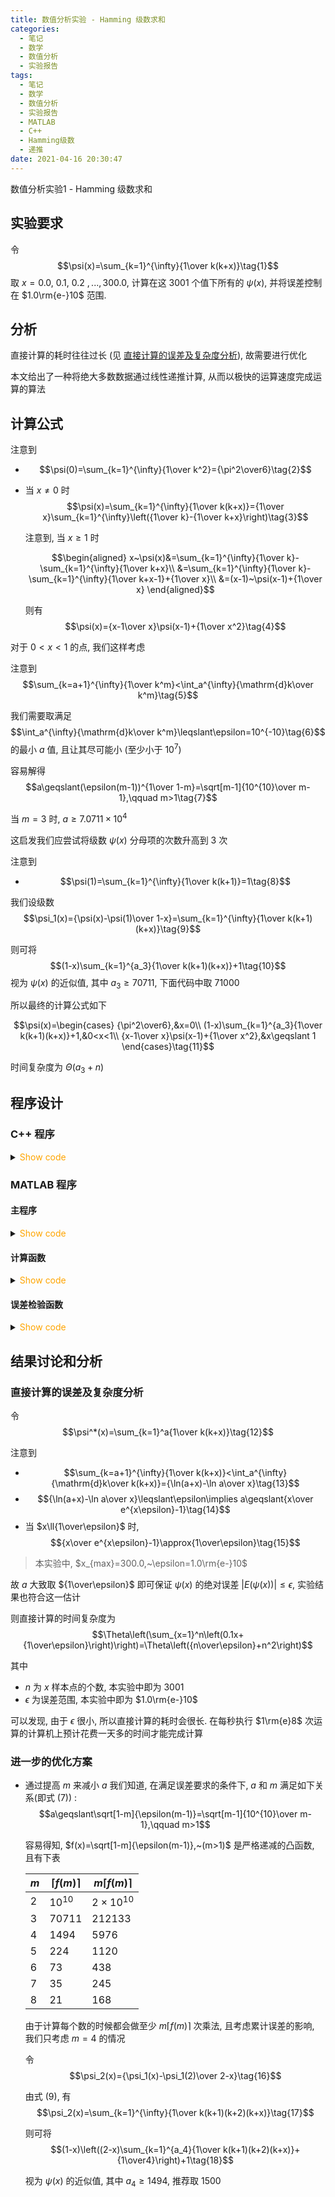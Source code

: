 ```yaml
---
title: 数值分析实验 - Hamming 级数求和
categories:
  - 笔记
  - 数学
  - 数值分析
  - 实验报告
tags:
  - 笔记
  - 数学
  - 数值分析
  - 实验报告
  - MATLAB
  - C++
  - Hamming级数
  - 递推
date: 2021-04-16 20:30:47
---
```


数值分析实验1 - Hamming 级数求和

<!-- more -->

## 实验要求

令
$$\psi(x)=\sum_{k=1}^{\infty}{1\over k(k+x)}\tag{1}$$
取 $x=0.0,~0.1,~0.2~,...,300.0$, 计算在这 $3001$ 个值下所有的 $\psi(x)$, 并将误差控制在 $1.0\rm{e-}10$ 范围.

## 分析

直接计算的耗时往往过长 (见 <a href="#exp1-1">直接计算的误差及复杂度分析</a>), 故需要进行优化

本文给出了一种将绝大多数数据通过线性递推计算, 从而以极快的运算速度完成运算的算法

## 计算公式

注意到

- $$\psi(0)=\sum_{k=1}^{\infty}{1\over k^2}={\pi^2\over6}\tag{2}$$
- 当 $x\ne0$ 时
  $$\psi(x)=\sum_{k=1}^{\infty}{1\over k(k+x)}={1\over x}\sum_{k=1}^{\infty}\left({1\over k}-{1\over k+x}\right)\tag{3}$$
  
  注意到, 当 $x\geqslant1$ 时
  
  $$\begin{aligned}
    x~\psi(x)&=\sum_{k=1}^{\infty}{1\over k}-\sum_{k=1}^{\infty}{1\over k+x}\\
    &=\sum_{k=1}^{\infty}{1\over k}-\sum_{k=1}^{\infty}{1\over k+x-1}+{1\over x}\\
    &=(x-1)~\psi(x-1)+{1\over x}
  \end{aligned}$$
  
  则有
  $$\psi(x)={x-1\over x}\psi(x-1)+{1\over x^2}\tag{4}$$

对于 $0<x<1$ 的点, 我们这样考虑

注意到
$$\sum_{k=a+1}^{\infty}{1\over k^m}<\int_a^{\infty}{\mathrm{d}k\over k^m}\tag{5}$$

我们需要取满足
$$\int_a^{\infty}{\mathrm{d}k\over k^m}\leqslant\epsilon=10^{-10}\tag{6}$$
的最小 $a$ 值, 且让其尽可能小 (至少小于 $10^7$)

容易解得
$$a\geqslant(\epsilon(m-1))^{1\over 1-m}=\sqrt[m-1]{10^{10}\over m-1},\qquad m>1\tag{7}$$

当 $m=3$ 时, $a\geqslant 7.0711\times10^4$

这启发我们应尝试将级数 $\psi(x)$ 分母项的次数升高到 $3$ 次

注意到

- $$\psi(1)=\sum_{k=1}^{\infty}{1\over k(k+1)}=1\tag{8}$$

我们设级数
$$\psi_1(x)={\psi(x)-\psi(1)\over 1-x}=\sum_{k=1}^{\infty}{1\over k(k+1)(k+x)}\tag{9}$$

则可将
$$(1-x)\sum_{k=1}^{a_3}{1\over k(k+1)(k+x)}+1\tag{10}$$
视为 $\psi(x)$ 的近似值, 其中 $a_3\geqslant 70711$, 下面代码中取 $71000$

所以最终的计算公式如下

$$\psi(x)=\begin{cases}
  {\pi^2\over6},&x=0\\
  (1-x)\sum_{k=1}^{a_3}{1\over k(k+1)(k+x)}+1,&0<x<1\\
  {x-1\over x}\psi(x-1)+{1\over x^2},&x\geqslant 1
\end{cases}\tag{11}$$

时间复杂度为 $\Theta(a_3+n)$

## 程序设计

### C++ 程序

<details>
<summary><font color='orange'>Show code</font></summary>

```cpp main.cpp
/*
 * @Author: Tifa
 * @LastEditTime: 2021-04-16 20:30:47
 * @Description: Exp.1
 */
// -std=c++14
#include <cmath>
#include <cstdio>

using num_t = double;

// data
const int N = 3001;
const num_t pi = acos(-1.0);
// iteration
const int A_3 = 71000;
// step
const num_t STEP = 1e-1;
// inverse of step
const num_t INV_STEP = 1.0 / STEP;

// result
num_t psi[N] = {pi * pi / 6};

int main() {
    // 0 < x < 1
    for (int i = 1; i < INV_STEP; ++i) {
        num_t psi_now = 0;
        for (int j = 1; j <= A_3; ++j) psi_now += 1.0 / (j * (j + 1) * (j + STEP * i));
        psi[i] = psi_now * (1 - STEP * i) + 1;
    }
    // x >= 1
    for (int i = INV_STEP; i < N; ++i) psi[i] = (1 - INV_STEP / i) * psi[(size_t)(i - INV_STEP)] + INV_STEP * INV_STEP / (i * i);
    for (int i = 0; i < N; ++i) printf("%6.2f %16.12f\n", STEP * i, psi[i]);
    return 0;
}
```

</details>

### MATLAB 程序

#### 主程序

<details>
<summary><font color='orange'>Show code</font></summary>

```matlab main.m
% Exp.1

% @Author: Tifa
% @LastEditTime: 2021-04-16 20:30:47

A = [0:0.1:300; calc_fast()'];
sprintf('%6.2f %16.12f\n', A)
```

</details>

#### 计算函数

<details>
<summary><font color='orange'>Show code</font></summary>

```matlab calc_fast.m
function ret = calc_fast()
    % Syntax: ret = calc_fast()
    %
    % The function about calculating Hamming's series

    % @Author: Tifa
    % @LastEditTime: 2021-04-16 20:30:47

    % check results when this variable is true
    check = true;

    ret = zeros(3001, 1);
    ret(1) = pi^2/6;

    syms k s

    for x = 0.1:0.1:0.9
        s = 1 / (k * (k + 1) * (k + x));
        ret(floor(x * 10) + 1) = (1 - x) * vpa(symsum(s, k, 1, 71000)) + 1;
    end

    for x = 1:0.1:300
        ret(floor(x * 10) + 1) = (x - 1) * ret(floor(x * 10) - 9) / x + 1 / x / x;
    end

    if check

        for x = 0:0.1:300

            if error_judge(x, ret(floor(x * 10) + 1))
                error('Error exceed!')
            end

        end

    end

end
```

</details>

#### 误差检验函数

<details>
<summary><font color='orange'>Show code</font></summary>

```matlab error_judge.m
function output = error_judge(x, input_sum)
    % Syntax: output = error_judge(x, input_sum)
    %
    % return true if the input value's error exceeded, otherwise return false

    % @Author: Tifa
    % @LastEditTime: 2021-04-16 20:30:47

    syms k s
    s = 1 / (k * (k + x));
    accurate_sum = symsum(s, k, 1, inf);

    output = abs(input_sum - vpa(accurate_sum)) > 1e-10;
end
```

</details>

## 结果讨论和分析

### <a id="exp1-1">直接计算的误差及复杂度分析</a>

令
$$\psi^*(x)=\sum_{k=1}^a{1\over k(k+x)}\tag{12}$$

注意到

- $$\sum_{k=a+1}^{\infty}{1\over k(k+x)}<\int_a^{\infty}{\mathrm{d}k\over k(k+x)}={\ln(a+x)-\ln a\over x}\tag{13}$$
- $${\ln(a+x)-\ln a\over x}\leqslant\epsilon\implies a\geqslant{x\over e^{x\epsilon}-1}\tag{14}$$
- 当 $x\ll{1\over\epsilon}$ 时,
  $${x\over e^{x\epsilon}-1}\approx{1\over\epsilon}\tag{15}$$

> 本实验中, $x_{max}=300.0,~\epsilon=1.0\rm{e-}10$

故 $a$ 大致取 ${1\over\epsilon}$ 即可保证 $\psi(x)$ 的绝对误差 $|E(\psi(x))|\leqslant\epsilon$, 实验结果也符合这一估计

则直接计算的时间复杂度为
$$\Theta\left(\sum_{x=1}^n\left(0.1x+{1\over\epsilon}\right)\right)=\Theta\left({n\over\epsilon}+n^2\right)$$

其中

- $n$ 为 $x$ 样本点的个数, 本实验中即为 $3001$
- $\epsilon$ 为误差范围, 本实验中即为 $1.0\rm{e-}10$

可以发现, 由于 $\epsilon$ 很小, 所以直接计算的耗时会很长. 在每秒执行 $1\rm{e}8$ 次运算的计算机上预计花费一天多的时间才能完成计算

### 进一步的优化方案

- 通过提高 $m$ 来减小 $a$
  我们知道, 在满足误差要求的条件下, $a$ 和 $m$ 满足如下关系(即式 $(7)$) :
  $$a\geqslant\sqrt[1-m]{\epsilon(m-1)}=\sqrt[m-1]{10^{10}\over m-1},\qquad m>1$$

  容易得知, $f(x)=\sqrt[1-m]{\epsilon(m-1)},~(m>1)$ 是严格递减的凸函数, 且有下表

  | $m$ | $\lceil f(m)\rceil$ | $m\lceil f(m)\rceil$ |
  | --- | ------------------- | -------------------- |
  | $2$ | $10^{10}$           | $2\times 10^{10}$    |
  | $3$ | $70711$             | $212133$             |
  | $4$ | $1494$              | $5976$               |
  | $5$ | $224$               | $1120$               |
  | $6$ | $73$                | $438$                |
  | $7$ | $35$                | $245$                |
  | $8$ | $21$                | $168$                |

  由于计算每个数的时候都会做至少 $m\lceil f(m)\rceil$ 次乘法, 且考虑累计误差的影响, 我们只考虑 $m=4$ 的情况

  令
  $$\psi_2(x)={\psi_1(x)-\psi_1(2)\over 2-x}\tag{16}$$

  由式 $(9)$, 有
  $$\psi_2(x)=\sum_{k=1}^{\infty}{1\over k(k+1)(k+2)(k+x)}\tag{17}$$

  则可将
  $$(1-x)\left((2-x)\sum_{k=1}^{a_4}{1\over k(k+1)(k+2)(k+x)}+{1\over4}\right)+1\tag{18}$$

  视为 $\psi(x)$ 的近似值, 其中 $a_4\geqslant 1494$, 推荐取 $1500$
